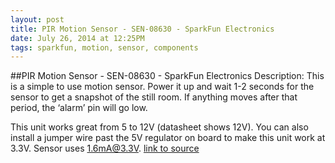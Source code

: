 ```yaml
---
layout: post
title: PIR Motion Sensor - SEN-08630 - SparkFun Electronics
date: July 26, 2014 at 12:25PM
tags: sparkfun, motion, sensor, components
---
```

##PIR Motion Sensor - SEN-08630 - SparkFun Electronics
Description: This is a simple to use motion sensor. Power it up and wait 1-2 seconds for the sensor to get a snapshot of the still room. If anything moves after that period, the ‘alarm’ pin will go low.

This unit works great from 5 to 12V (datasheet shows 12V). You can also install a jumper wire past the 5V regulator on board to make this unit work at 3.3V. Sensor uses 1.6mA@3.3V.
[link to source](http://ift.tt/YIqALB) 
